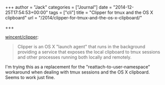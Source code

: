 +++
author = "Jack"
categories = ["Journal"]
date = "2014-12-25T17:54:53+00:00"
tags = ["cli"]
title = "Clipper for tmux and the OS X clipboard"
url = "/2014/clipper-for-tmux-and-the-os-x-clipboard/"

+++

[wincent/clipper][1]:

> Clipper is an OS X "launch agent" that runs in the background providing a service that exposes the local clipboard to tmux sessions and other processes running both locally and remotely. 

I'm trying this as a replacement for the "reattach-to-user-namespace" workaround when dealing with tmux sessions and the OS X clipboard. Seems to work just fine.

 [1]: https://github.com/wincent/clipper